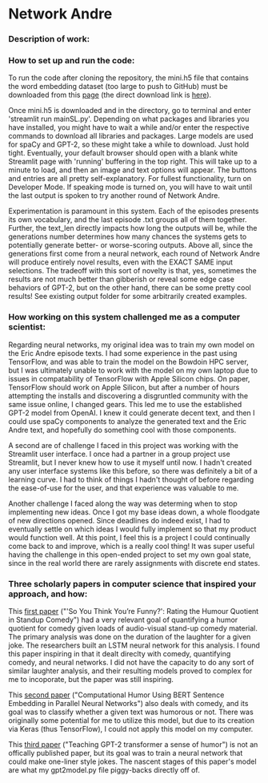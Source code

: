 # Network Andre 

### Description of work:


### How to set up and run the code:

To run the code after cloning the repository, the mini.h5 file that contains 
the word embedding dataset (too large to push to GitHub) must be downloaded 
from this [page](https://github.com/commonsense/conceptnet-numberbatch) (the 
direct download link is [here](http://conceptnet.s3.amazonaws.com/precomputed-data/2016/numberbatch/19.08/mini.h5)).

Once mini.h5 is downloaded and in the directory, go to terminal and enter 
'streamlit run mainSL.py'. Depending on what packages and libraries you 
have installed, you might have to wait a while and/or enter the 
respective commands to download all libraries and packages. Large models are 
used for spaCy and GPT-2, so these might take a while to download. Just hold 
tight. Eventually, your default browser should open with a blank white 
Streamlit page with 'running' buffering in the top right. This will take up to 
a minute to load, and then an image and text options will appear. The buttons 
and entries are all pretty self-explanatory. For fullest functionality, turn 
on Developer Mode. If speaking mode is turned on, you will have to wait until 
the last output is spoken to try another round of Network Andre. 

Experimentation is paramount in this system. Each of the episodes presents its 
own vocabulary, and the last episode .txt groups all of them together. Further, 
the text_len directly impacts how long the outputs will be, while the 
generations number determines how many chances the systems gets to potentially 
generate better- or worse-scoring outputs. Above all, since the generations 
first come from a neural network, each round of Network Andre will 
produce entirely novel results, even with the EXACT SAME input selections. The 
tradeoff with this sort of novelty is that, yes, sometimes the results are not 
much better than gibberish or reveal some edge case behaviors of GPT-2, but on
the other hand, there can be some pretty cool results! See existing output 
folder for some arbitrarily created examples. 

### How working on this system challenged me as a computer scientist:

Regarding neural networks, my original idea was to train my own model on the
Eric Andre episode texts. I had some experience in the past using TensorFlow, 
and was able to train the model on the Bowdoin HPC server, but I was 
ultimately unable to work with the model on my own laptop due to issues in 
compatability of TensorFlow with Apple Silicon chips. On paper, TensorFlow 
should work on Apple Silicon, but after a number of hours attempting the 
installs and discovering a disgruntled community with the same issue online, I 
changed gears. This led me to use the established GPT-2 model from OpenAI. I 
knew it could generate decent text, and then I could use spaCy components to 
analyze the generated text and the Eric Andre text, and hopefully do something 
cool with those components. 

A second are of challenge I faced in this project was working with the 
Streamlit user interface. I once had a partner in a group project use 
Streamlit, but I never knew how to use it myself until now. I hadn't created 
any user interface systems like this before, so there was definitely a bit of 
a learning curve. I had to think of things I hadn't thought of before regarding 
the ease-of-use for the user, and that experience was valuable to me. 

Another challenge I faced along the way was determing when to stop implementing 
new ideas. Once I got my base ideas down, a whole floodgate of new directions 
opened. Since deadlines do indeed exist, I had to eventually settle on which 
ideas I would fully implement so that my product would function well. At this 
point, I feel this is a project I could continually come back to and 
improve, which is a really cool thing! It was super useful having the challenge
in this open-ended project to set my own goal state, since in the real world 
there are rarely assignments with discrete end states. 


### Three scholarly papers in computer science that inspired your approach, and how:

This [first paper](https://arxiv.org/pdf/2110.12765.pdf) ("'So You Think You’re 
Funny?': Rating the Humour Quotient in Standup Comedy") had a very relevant 
goal of quantifying a humor quotient for comedy given loads of audio-visual 
stand-up comedy material. The primary analysis was done on the duration of the 
laughter for a given joke. The researchers built an LSTM neural network for 
this analysis. I found this paper inspiring in that it dealt direclty with 
comedy, quantifying comedy, and neural networks. I did not have the capacity to 
do any sort of similar laughter analysis, and their resulting models proved to 
complex for me to incoporate, but the paper was still inspiring. 

This [second paper](https://arxiv.org/pdf/2004.12765.pdf) ("Computational Humor 
Using BERT Sentence Embedding in Parallel Neural Networks") also deals with 
comedy, and its goal was to classify whether a given text was humorous or not. 
There was originally some potential for me to utilize this model, but due to 
its creation via Keras (thus TensorFlow), I could not apply this model on my 
computer. 

This [third paper](https://towardsdatascience.com/teaching-gpt-2-a-sense-of-humor-fine-tuning-large-transformer-models-on-a-single-gpu-in-pytorch-59e8cec40912)
("Teaching GPT-2 transformer a sense of humor") is not an offically published 
paper, but its goal was to train a neural network that could make one-liner 
style jokes. The nascent stages of this paper's model are what my gpt2model.py 
file piggy-backs directly off of.  
